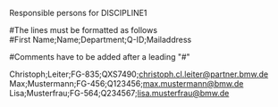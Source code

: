Responsible persons for DISCIPLINE1

#The lines must be formatted as follows<br>
#First Name;Name;Department;Q-ID;Mailaddress

#Comments have to be added after a leading "#"

Christoph;Leiter;FG-835;QXS7490;christoph.cl.leiter@partner.bmw.de
Max;Mustermann;FG-456;Q123456;max.mustermann@bmw.de
Lisa;Musterfrau;FG-564;Q234567;lisa.musterfrau@bmw.de

